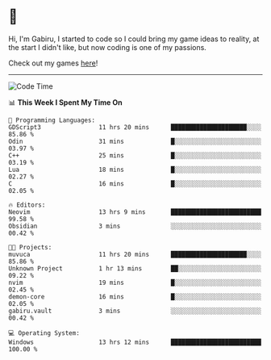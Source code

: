 # 🐀

Hi, I'm Gabiru, I started to code so I could bring my game ideas to reality, at the start I didn't like, but now coding is one of my passions.

Check out my games [here](https://gabiru.art/projetos/)!

---

<!--START_SECTION:waka-->
![Code Time](http://img.shields.io/badge/Code%20Time-514%20hrs%203%20mins-blue)

📊 **This Week I Spent My Time On** 

```text
💬 Programming Languages: 
GDScript3                11 hrs 20 mins      █████████████████████░░░░   85.86 % 
Odin                     31 mins             █░░░░░░░░░░░░░░░░░░░░░░░░   03.97 % 
C++                      25 mins             █░░░░░░░░░░░░░░░░░░░░░░░░   03.19 % 
Lua                      18 mins             █░░░░░░░░░░░░░░░░░░░░░░░░   02.27 % 
C                        16 mins             █░░░░░░░░░░░░░░░░░░░░░░░░   02.05 % 

🔥 Editors: 
Neovim                   13 hrs 9 mins       █████████████████████████   99.58 % 
Obsidian                 3 mins              ░░░░░░░░░░░░░░░░░░░░░░░░░   00.42 % 

🐱‍💻 Projects: 
muvuca                   11 hrs 20 mins      █████████████████████░░░░   85.86 % 
Unknown Project          1 hr 13 mins        ██░░░░░░░░░░░░░░░░░░░░░░░   09.22 % 
nvim                     19 mins             █░░░░░░░░░░░░░░░░░░░░░░░░   02.45 % 
demon-core               16 mins             █░░░░░░░░░░░░░░░░░░░░░░░░   02.05 % 
gabiru.vault             3 mins              ░░░░░░░░░░░░░░░░░░░░░░░░░   00.42 % 

💻 Operating System: 
Windows                  13 hrs 12 mins      █████████████████████████   100.00 % 
```


<!--END_SECTION:waka-->
